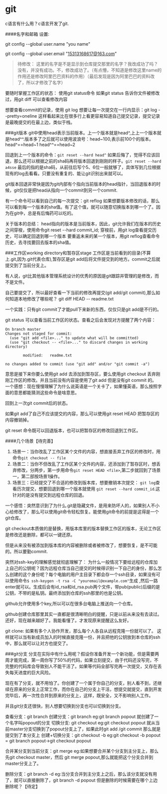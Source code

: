 

# git
c语言有什么用？c语言开发了git.

####名字和邮箱
设置:

git config --global user.name "you name"

git config --global user.email "15313168617@163.com"
>待修改：
这里的名字是不是显示到仓库提交那里的名字？我改成功了吗？
没有，并没有成功。不，修改成功了。（有点懵，不知道是修改这里name的作用还是修改阿里巴巴资料的作用）（最后发现是因为阿里巴巴的资料改了，所以才修改了名字）

要随时掌握工作区的状态：
使用git status命令
如果git status 告诉你文件被修改过，用git diff 可以查看修改内容

想要查看commit的记录，使用 git log
想要让每一次提交在一行内显示：git log --pretty=oneline
这样看起来比在很多行上看更容易知道自己提交记录，提交记录是最晚提交的在最上边，类似于栈。

###git版本
git中使用head表示当前版本。上一个版本就是head^,上上一个版本就是head^^.版本多了之后就可以使用波浪号：head~100,表示前100个的版本。
head^==head~1
head^^==head~2

回退到上一个版本的命令：`git reset --hard head^`
如果后悔了，觉得不应该回退，那么还可以根据之前的sha码再将版本回退到刚刚的样子。`git reset --hard a4sse`
最后的指的是sha码，从前往后写个5、6位一般就够了，具体写到几位根据现有的log去看看。只要没有重复的、能让git识别出来就可以。

git版本回退非常快是因为git内部有个指向当前版本的head指针，当回退版本的时候，git仅仅是把head从指向一个commit到另一个commit.

有一个命令可以看到自己的每一次提交：git reflog
如果想要版本修改的话，那么可以看到每一个版本的sha值。有了这个值，就可以随意切换版本到哪一个了。因为在git中，总是有后悔药可以吃的。

关于版本的总结：
head指向的版本是当前版本，因此，git允许我们在版本的历史之间穿梭，使用命令git reset --hard commit_id;
穿梭前，用git log查看提交历史，可以确定回退到哪一个版本
要重返未来的某一个版本，用git reflog查看命令历史，去寻找要回去版本的sha值。

###工作区working directory和暂存区stage
工作区是当前看到的目录(不算上.git,因为.git代表仓库),暂存区是git add后将文件提交到的地方。commit之后就提交到了当前分支上。

有人说，git比其他版本管理系统设计的优秀的原因是git跟踪并管理的是修改，而不是文件。

自己要提交了，所以最好查看一下当前的修改再提交(git add/git commit),那么如何知道本地修改了哪些呢？
git diff HEAD -- readme.txt

一个实践：只有git commit了才能pull下来新的东西，仅仅只是git add是不行的。

git status 可以查看当前工作区的状态。查看之后会发现对方提醒了两个内容：
```
On branch master
Changes not staged for commit:
  (use "git add <file>..." to update what will be committed)
  (use "git checkout -- <file>..." to discard changes in working directory)

        modified:   readme.txt

no changes added to commit (use "git add" and/or "git commit -a")
```
意思是接下来你要么使用git add 去添加到暂存区，要么使用git checkout 丢弃刚刚工作区的修改。并且当前没有内容是使用了git add 但是没有git commit 的。
一个感想：现在慢慢理解了为什么说英语是一个关卡了，如果懂英语，那么按照字面的意思都能猜测这些命令是啥意思。

回到上一次git commit后的状态。

如果git add了自己不应该提交的内容，那么可以使用git reset HEAD <file>把暂存区的内容撤销掉。

git reset 命令既可以回退版本，也可以把暂存区的修改回退到工作区。

####几个场景【待完善】
1. 场景一：当你改乱了工作区某个文件的内容，想直接丢弃工作区的修改时，用命令`git checkout -- file`
2. 场景二：当你不但改乱了工作区某个文件的内容，还添加到了暂存区时，想丢弃修改，分两步，第一步用命令`git reset HEAD <file>`,第二步就回到了场景一，第二部按场景1操作。
3. 场景三：已经提交了不合适的修改到版本库，想要撤销本次提交：
`git log`查看历次提交，想要回退到哪一个版本就使用 `git reset --hard commit_id`.这针对的是没有提交到远程仓库的回退。

一个感悟：突然意识到了为什么.git是隐藏文件，是用来防坏人的，如果别人不小心给修改了，那么可以使用git命令轻松恢复。能使用git命令的前提是这得是一个git仓库。

git checkout本质做的是替换，用版本库里的版本替换工作区的版本，无论工作区是修改还是删除，都可以一键还原。

但是从来没有被添加到版本库的内容被删除或者被修改了，想要恢复，是不可能的。所以要勤commit.

突然对ssh-key的理解感觉就彻底理解了：
为什么一般情况下要给远程的仓库加上自己的公钥呢？因为远程仓库当自己提交的时候得识别一下自己的身份，那么怎么创建的这个身份呢？每个电脑的用户主目录下都会存一个ssh目录，如果没有可以使用命令`$ ssh-keygen -t rsa -C "youremail@example.com"`生成 ,然后一路enter就可以。生成后会有id_rsa和id_rsa.pub两个文件，带pub(public)后缀的是公钥，不带的是私钥。最终添加到仓库的ssh那里的也是公钥。

github允许使用多个key,所以可以在很多台电脑上推送向一个仓库。

github创建仓库那里其实一直都是很清晰明白的提醒，只是以前从来没有去读过。还好，现在越来越好了。我能看懂了。才发现原来提醒这么友好。

git clone:
如果有多个人协作开发，那么每个人各自从远程克隆一份就可以了。
这样就可以当有新成员加入的时候直接克隆一份，并且把他的公钥放到本仓库的ssh中，那么就可以让对方也提交了。

###git分支
分支在实际中有什么用呢？假设你准备开发一个新功能，但是需要两周才能完成，第一周你写了50%的代码，如果立刻提交，由于代码还没写完，不完整的代码库会导致别人不能干活了。如果等代码全部写完再一次提交，又存在丢失每天进度的巨大风险。

现在有了分支，就不用怕了。你创建了一个属于你自己的分支，别人看不到，还继续在原来的分支上正常工作，而你在自己的分支上干活，想提交就提交，直到开发完毕后，再一次性合并到原来的分支上，这样，既安全，又不影响别人工作。

并且git分支还很快，别人想要切换到分支也可以切换到分支。

查看分支：git branch
创建分支：git branch <name>  eg:git branch popout 就创建了一个名字叫popout的分支
切换分支: git checkout <name> eg:git checkout popout 就从当前master分支切换到了popout分支上了，如果此时git add /git commit 那么就是提交到了本分支上
创建+切换分支：git checkout -b <name> eg:git checkout -b popout = git branch popout->git checkout popout 

合并某分支到当前分支：git merge <name> eg:如果想要合并某个分支到主分支上，那么先git checkout master，然后 git merge popout,那么就能把这个分支合并到master分支上了。

删除分支：git branch -d <name>  eg:当分支合并到主分支上之后，那么该分支就没有用了，就可以直接删除了，git branch -d popout 但是删除的时候需要在哪个上边删除呢？【待定】